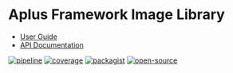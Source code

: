 # Aplus Framework Image Library

- [User Guide](https://docs.aplus-framework.com/guides/libraries/image/index.html)
- [API Documentation](https://docs.aplus-framework.com/packages/image.html)

[![pipeline](https://gitlab.com/aplus-framework/libraries/image/badges/master/pipeline.svg)](https://gitlab.com/aplus-framework/libraries/image/-/pipelines?scope=branches)
[![coverage](https://gitlab.com/aplus-framework/libraries/image/badges/master/coverage.svg?job=test:php)](https://aplus-framework.gitlab.io/libraries/image/coverage/)
[![packagist](https://img.shields.io/packagist/v/aplus/image)](https://packagist.org/packages/aplus/image)
[![open-source](https://img.shields.io/badge/open--source-donate-orange)](https://www.paypal.com/donate/?hosted_button_id=NGBNW5PY4VSJ4)

